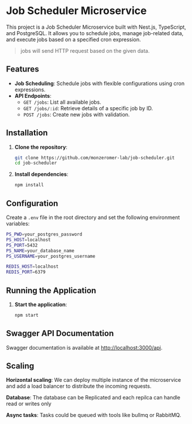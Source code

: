 # Job Scheduler Microservice

This project is a Job Scheduler Microservice built with Nest.js, TypeScript, and PostgreSQL. It allows you to schedule jobs, manage job-related data, and execute jobs based on a specified cron expression.

> jobs will send HTTP request based on the given data.

## Features

- **Job Scheduling**: Schedule jobs with flexible configurations using cron expressions.
- **API Endpoints**:
  - `GET /jobs`: List all available jobs.
  - `GET /jobs/:id`: Retrieve details of a specific job by ID.
  - `POST /jobs`: Create new jobs with validation.

## Installation

1. **Clone the repository**:

   ```bash
   git clone https://github.com/monzeromer-lab/job-scheduler.git
   cd job-scheduler
   ```

2. **Install dependencies**:

   ```bash
   npm install
   ```

## Configuration

Create a `.env` file in the root directory and set the following environment variables:

```bash
PS_PWD=your_postgres_password
PS_HOST=localhost
PS_PORT=5432
PS_NAME=your_database_name
PS_USERNAME=your_postgres_username

REDIS_HOST=localhost
REDIS_PORT=6379
```

## Running the Application

1. **Start the application**:

   ```bash
   npm start
   ```

## Swagger API Documentation

Swagger documentation is available at [http://localhost:3000/api](http://localhost:3000/api).

## Scaling
**Horizontal scaling**:
We can deploy multiple instance of the microservice and add a load balancer to distribute the incoming requests.

**Database**:
The database can be Replicated and each repilca can handle read or writes only

**Async tasks**:
Tasks could be queued with tools like bullmq or RabbitMQ.
